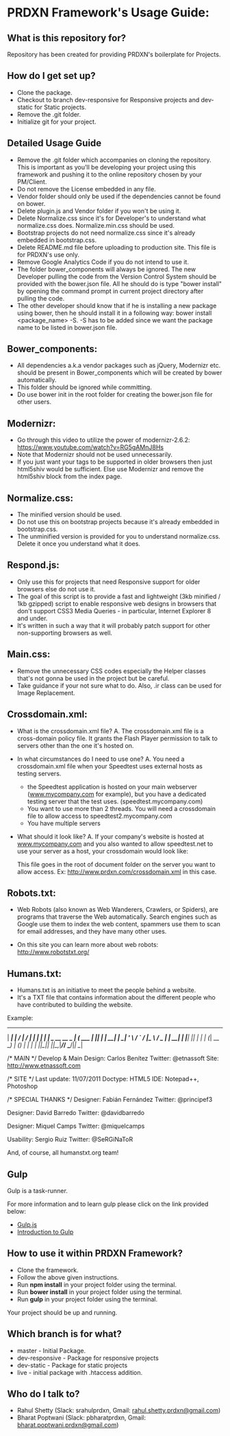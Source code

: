 # PRDXN Framework's Usage Guide: #

## What is this repository for? ##
Repository has been created for providing PRDXN's boilerplate for Projects.

## How do I get set up? ##
* Clone the package.
* Checkout to branch dev-responsive for Responsive projects and dev-static for Static projects.
* Remove the .git folder.
* Initialize git for your project.

## Detailed Usage Guide ##
- Remove the .git folder which accompanies on cloning the repository. This is important as you'll be developing your project using this framework and pushing it to the online repository chosen by your PM/Client.
- Do not remove the License embedded in any file.
- Vendor folder should only be used if the dependencies cannot be found on bower.
- Delete plugin.js and Vendor folder if you won't be using it.
- Delete Normalize.css since it's for Developer's to understand what normalize.css does. Normalize.min.css should be used.
- Bootstrap projects do not need normalize.css since it's already embedded in bootstrap.css.
- Delete README.md file before uploading to production site. This file is for PRDXN's use only.
- Remove Google Analytics Code if you do not intend to use it.
- The folder bower_components will always be ignored. The new Developer pulling the code from the Version Control System should be provided with the bower.json file. All he should do is type "bower install" by opening the command prompt in current project directory after pulling the code.
- The other developer should know that if he is installing a new package using bower, then he should install it in a following way: bower install <package_name> -S. -S has to be added since we want the package name to be listed in bower.json file.

## Bower_components: ##

- All dependencies a.k.a vendor packages such as jQuery, Modernizr etc. should be present in Bower_components which will be created by bower automatically.
- This folder should be ignored while committing.
- Do use bower init in the root folder for creating the bower.json file for other users.

## Modernizr: ##

- Go through this video to utilize the power of modernizr-2.6.2:
https://www.youtube.com/watch?v=RG5gAMnJ8Hs
- Note that Modernizr should not be used unnecessarily.
- If you just want your tags to be supported in older browsers then just html5shiv would be sufficient. Else use Modernizr and remove the html5shiv block from the index page.


## Normalize.css: ##

- The minified version should be used.
- Do not use this on bootstrap projects because it's already embedded in bootstrap.css.
- The unminified version is provided for you to understand normalize.css. Delete it once you understand what it does.


## Respond.js: ##

- Only use this for projects that need Responsive support for older browsers else do not use it.
- The goal of this script is to provide a fast and lightweight (3kb minified / 1kb gzipped) script to enable responsive web designs in browsers that don't support CSS3 Media Queries - in particular, Internet Explorer 8 and under.
- It's written in such a way that it will probably patch support for other non-supporting browsers as well.


## Main.css: ##

- Remove the unnecessary CSS codes especially the Helper classes that's not gonna be used in the project but be careful.
- Take guidance if your not sure what to do. Also, .ir class can be used for Image Replacement.


## Crossdomain.xml: ##

- What is the crossdomain.xml file?
A. The crossdomain.xml file is a cross-domain policy file. It grants the Flash Player permission to talk to servers other than the one it's hosted on.

- In what circumstances do I need to use one?
A. You need a crossdomain.xml file when your Speedtest uses external hosts as testing servers.

	- the Speedtest application is hosted on your main webserver (www.mycompany.com for example), but you have a dedicated testing server that the test uses. (speedtest.mycompany.com)
	- You want to use more than 2 threads. You will need a crossdomain file to allow access to speedtest2.mycompany.com
	- You have multiple servers

- What should it look like?
A. If your company's website is hosted at www.mycompany.com and you also wanted to allow speedtest.net to use your server as a host, your crossdomain would look like:

	<?xml version="1.0"?>
	<cross-domain-policy>
	    <allow-access-from domain="*.mycompany.com" />
	    <allow-access-from domain="*.speedtest.net" />
	</cross-domain-policy>

	This file goes in the root of document folder on the server you want to allow access. Ex: http://www.prdxn.com/crossdomain.xml in this case.

## Robots.txt: ##

- Web Robots (also known as Web Wanderers, Crawlers, or Spiders), are programs that traverse the Web automatically. Search engines such as Google use them to index the web content, spammers use them to scan for email addresses, and they have many other uses.

- On this site you can learn more about web robots: http://www.robotstxt.org/

## Humans.txt: ##

- Humans.txt is an initiative to meet the people behind a website.
- It's a TXT file that contains information about the different people who have contributed to building the website.

Example:
 ______ _                    _____        __ _
 |  ____| |                  / ____|      / _| |
 | |__  | |_ _ __   __ _ ___| (___   ___ | |_| |_
 |  __| | __| '_ \ / _` / __|\___ \ / _ \|  _| __|
 | |____| |_| | | | (_| \__ \____) | (_) | | | |_
 |______|\__|_| |_|\__,_|___/_____/ \___/|_|  \__|

/* MAIN */
  Develop & Main Design: Carlos Benítez
  Twitter: @etnassoft
  Site: http://www.etnassoft.com

/* SITE */
  Last update: 11/07/2011
  Doctype: HTML5
  IDE: Notepad++, Photoshop

/* SPECIAL THANKS */
  Designer: Fabián Fernández
  Twitter: @principef3

  Designer: David Barredo
  Twitter: @davidbarredo

  Designer: Miquel Camps
  Twitter: @miquelcamps

  Usability: Sergio Ruiz
  Twitter: @SeRGiNaToR

  And, of course, all humanstxt.org team!

## Gulp ##
Gulp is a task-runner.

For more information and to learn gulp please click on the link provided below:
* [Gulp.js](http://gulpjs.com/)
* [Introduction to Gulp](https://www.youtube.com/watch?v=dwSLFai8ovQ)

## How to use it within PRDXN Framework? ##
* Clone the framework.
* Follow the above given instructions.
* Run **npm install** in your project folder using the terminal.
* Run **bower install** in your project folder using the terminal.
* Run **gulp** in your project folder using the terminal.

Your project should be up and running.

## Which branch is for what? ##

* master - Initial Package.
* dev-responsive - Package for responsive projects
* dev-static - Package for static projects
* live - initial package with .htaccess addition.

## Who do I talk to? ##
* Rahul Shetty (Slack: srahulprdxn, Gmail: rahul.shetty.prdxn@gmail.com)
* Bharat Poptwani (Slack: pbharatprdxn, Gmail: bharat.poptwani.prdxn@gmail.com)